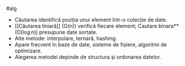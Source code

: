 #alg 
- Căutarea identifică poziția unui element într-o colecție de date.
- [[Căutarea  liniară]] (O(n)) verifică fiecare element; Cautare binara** (O(log n)) presupune date sortate.
- Alte metode: interpolare, ternară, hashing.
- Apare frecvent în baze de date, sisteme de fișiere, algoritmi de optimizare.
- Alegerea metodei depinde de structura și ordonarea datelor.

